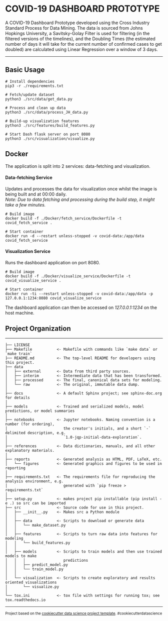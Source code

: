 # COVID-19 DASHBOARD PROTOTYPE

A COVID-19 Dashboard Prototype developed using the Cross Industry Standard Process for Data Mining. 
The data is sourced from Johns Hopkings University, a Savitsky-Golay Filter is used for filtering (in the filtered versions of the timelines), 
and the Doubling Times (the estimated number of days it will take for the current number of confirmed cases to get doubled) are calculated using 
Linear Regression over a window of 3 days.

-------------------------------------------------------------------------------
## Basic Usage

```shell
# Install dependencies
pip3 -r ./requirements.txt

# Fetch/update dataset
python3 ./src/data/get_data.py

# Process and clean up data
python3 ./src/data/process_JH_data.py

# Build-up visualization features
python3 ./src/features/build_features.py

# Start Dash flask server on port 8080
python3 ./src/visualization/visualize.py

```

## Docker
The application is split into 2 services: data-fetching and visualization.  

#### Data-fetching Service
Updates and processes the data for visualization once whilst the 
image is being built and at 00:00 daily.  
*Note: Due to data fetching and processing during the build step, it might take a few minutes.*  

```shell
# Build image
docker build -f ./Docker/fetch_service/Dockerfile -t covid_fetch_service .

# Start container
docker run -d --restart unless-stopped -v covid-data:/app/data covid_fetch_service
```

#### Visualization Service
Runs the dashboard application on port 8080.  

```shell
# Build image
docker build -f ./Docker/visualize_service/Dockerfile -t covid_visualize_service .

# Start container
docker run -ti --restart unless-stopped -v covid-data:/app/data -p 127.0.0.1:1234:8080 covid_visualize_service
```
The dashboard application can then be accessed on *127.0.0.1:1234* on the host machine.  


## Project Organization
------------

    ├── LICENSE
    ├── Makefile           <- Makefile with commands like `make data` or `make train`
    ├── README.md          <- The top-level README for developers using this project.
    ├── data
    │   ├── external       <- Data from third party sources.
    │   ├── interim        <- Intermediate data that has been transformed.
    │   ├── processed      <- The final, canonical data sets for modeling.
    │   └── raw            <- The original, immutable data dump.
    │
    ├── docs               <- A default Sphinx project; see sphinx-doc.org for details
    │
    ├── models             <- Trained and serialized models, model predictions, or model summaries
    │
    ├── notebooks          <- Jupyter notebooks. Naming convention is a number (for ordering),
    │                         the creator's initials, and a short `-` delimited description, e.g.
    │                         `1.0-jqp-initial-data-exploration`.
    │
    ├── references         <- Data dictionaries, manuals, and all other explanatory materials.
    │
    ├── reports            <- Generated analysis as HTML, PDF, LaTeX, etc.
    │   └── figures        <- Generated graphics and figures to be used in reporting
    │
    ├── requirements.txt   <- The requirements file for reproducing the analysis environment, e.g.
    │                         generated with `pip freeze > requirements.txt`
    │
    ├── setup.py           <- makes project pip installable (pip install -e .) so src can be imported
    ├── src                <- Source code for use in this project.
    │   ├── __init__.py    <- Makes src a Python module
    │   │
    │   ├── data           <- Scripts to download or generate data
    │   │   └── make_dataset.py
    │   │
    │   ├── features       <- Scripts to turn raw data into features for modeling
    │   │   └── build_features.py
    │   │
    │   ├── models         <- Scripts to train models and then use trained models to make
    │   │   │                 predictions
    │   │   ├── predict_model.py
    │   │   └── train_model.py
    │   │
    │   └── visualization  <- Scripts to create exploratory and results oriented visualizations
    │       └── visualize.py
    │
    └── tox.ini            <- tox file with settings for running tox; see tox.readthedocs.io


--------

<p><small>Project based on the <a target="_blank" href="https://drivendata.github.io/cookiecutter-data-science/">cookiecutter data science project template</a>. #cookiecutterdatascience</small></p>

